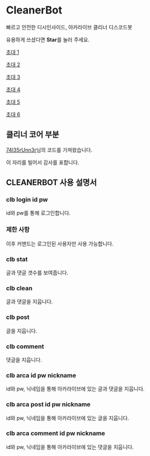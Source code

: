 # CleanerBot

빠르고 안전한 디시인사이드, 아카라이브 클리너 디스코드봇

유용하게 쓰셨다면 **Star**를 눌러 주세요.

[초대 1](https://discord.com/api/oauth2/authorize?client_id=788454180837654558&permissions=2048&scope=bot)

[초대 2](https://discord.com/api/oauth2/authorize?client_id=842957656453021716&permissions=2048&scope=bot)

[초대 3](https://discord.com/api/oauth2/authorize?client_id=842959282164727840&permissions=2048&scope=bot)

[초대 4](https://discord.com/api/oauth2/authorize?client_id=842959311663530025&permissions=2048&scope=bot)

[초대 5](https://discord.com/api/oauth2/authorize?client_id=842959338166419457&permissions=2048&scope=bot)

[초대 6](https://discord.com/api/oauth2/authorize?client_id=842959375403581450&permissions=2048&scope=bot)


## 클리너 코어 부분

[74l35rUnn3r](https://gist.github.com/74l35rUnn3r/f689bce5b6abb15d0185a4754e4e6da5)님의 코드를 가져왔습니다.

이 자리를 빌어서 감사를 표합니다.

## CLEANERBOT 사용 설명서

### clb login id pw
id와 pw를 통해 로그인합니다.
### 제한 사항
이후 커맨드는 로그인된 사용자만 사용 가능합니다.
### clb stat
글과 댓글 갯수를 보여줍니다.
### clb clean
글과 댓글을 지웁니다.
### clb post
글을 지웁니다.
### clb comment
댓글을 지웁니다.
### clb arca id pw nickname
id와 pw, 닉네임을 통해 아카라이브에 있는 글과 댓글을 지웁니다.
### clb arca post id pw nickname
id와 pw, 닉네임을 통해 아카라이브에 있는 글을 지웁니다.
### clb arca comment id pw nickname
id와 pw, 닉네임을 통해 아카라이브에 있는 댓글을 지웁니다.
